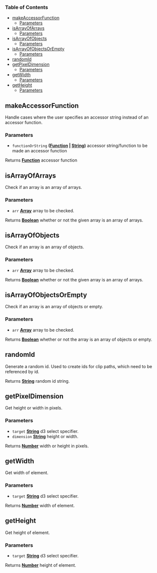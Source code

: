 <!-- Generated by documentation.js. Update this documentation by updating the source code. -->

### Table of Contents

-   [makeAccessorFunction][1]
    -   [Parameters][2]
-   [isArrayOfArrays][3]
    -   [Parameters][4]
-   [isArrayOfObjects][5]
    -   [Parameters][6]
-   [isArrayOfObjectsOrEmpty][7]
    -   [Parameters][8]
-   [randomId][9]
-   [getPixelDimension][10]
    -   [Parameters][11]
-   [getWidth][12]
    -   [Parameters][13]
-   [getHeight][14]
    -   [Parameters][15]

## makeAccessorFunction

Handle cases where the user specifies an accessor string instead of an accessor function.

### Parameters

-   `functionOrString` **([Function][16] \| [String][17])** accessor string/function to be made an accessor function

Returns **[Function][16]** accessor function

## isArrayOfArrays

Check if an array is an array of arrays.

### Parameters

-   `arr` **[Array][18]** array to be checked.

Returns **[Boolean][19]** whether or not the given array is an array of arrays.

## isArrayOfObjects

Check if an array is an array of objects.

### Parameters

-   `arr` **[Array][18]** array to be checked.

Returns **[Boolean][19]** whether or not the given array is an array of arrays.

## isArrayOfObjectsOrEmpty

Check if an array is an array of objects or empty.

### Parameters

-   `arr` **[Array][18]** array to be checked.

Returns **[Boolean][19]** whether or not the array is an array of objects or empty.

## randomId

Generate a random id.
Used to create ids for clip paths, which need to be referenced by id.

Returns **[String][17]** random id string.

## getPixelDimension

Get height or width in pixels.

### Parameters

-   `target` **[String][17]** d3 select specifier.
-   `dimension` **[String][17]** height or width.

Returns **[Number][20]** width or height in pixels.

## getWidth

Get width of element.

### Parameters

-   `target` **[String][17]** d3 select specifier.

Returns **[Number][20]** width of element.

## getHeight

Get height of element.

### Parameters

-   `target` **[String][17]** d3 select specifier.

Returns **[Number][20]** height of element.

[1]: #makeaccessorfunction

[2]: #parameters

[3]: #isarrayofarrays

[4]: #parameters-1

[5]: #isarrayofobjects

[6]: #parameters-2

[7]: #isarrayofobjectsorempty

[8]: #parameters-3

[9]: #randomid

[10]: #getpixeldimension

[11]: #parameters-4

[12]: #getwidth

[13]: #parameters-5

[14]: #getheight

[15]: #parameters-6

[16]: https://developer.mozilla.org/docs/Web/JavaScript/Reference/Statements/function

[17]: https://developer.mozilla.org/docs/Web/JavaScript/Reference/Global_Objects/String

[18]: https://developer.mozilla.org/docs/Web/JavaScript/Reference/Global_Objects/Array

[19]: https://developer.mozilla.org/docs/Web/JavaScript/Reference/Global_Objects/Boolean

[20]: https://developer.mozilla.org/docs/Web/JavaScript/Reference/Global_Objects/Number

